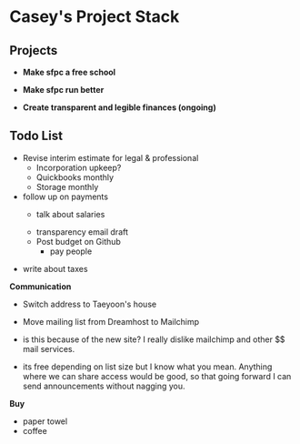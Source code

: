 # Casey's Project Stack

## Projects

*   **Make sfpc a free school**
*   **Make sfpc run better**

*   **Create transparent and legible finances (ongoing)**

## Todo List
<ul class="task"><li>Revise interim estimate for legal & professional<ul class="task"><li>Incorporation upkeep?</li>
<li>Quickbooks monthly</li>
<li>Storage monthly</li></ul class="task">
</li>
<li>follow up on payments</li>

*   talk about salaries
<ul class="task"><li>transparency email draft</li>
<li>Post budget on Github

*   pay people
</ul class="task">

</ul class="task">

*   write about taxes

**Communication**

*   Switch address to Taeyoon's house
*   Move mailing list from Dreamhost to Mailchimp

*   is this because of the new site?  I really dislike mailchimp and other $$ mail services.
*   its free depending on list size but I know what you mean. Anything where we can share access would be good, so that going forward I can send announcements without nagging you. 

**Buy**

*   paper towel
*   coffee